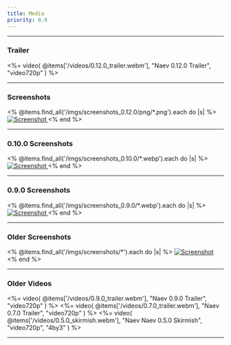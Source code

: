 ```yaml
---
title: Media
priority: 0.9
---
```


<hr/>

### Trailer

<%= video( @items['/videos/0.12.0_trailer.webm'], "Naev 0.12.0 Trailer", "video720p" ) %>

<hr/>

### Screenshots

<div class="foto-gallery">
<% @items.find_all('/imgs/screenshots_0.12.0/png/*.png').each do |s| %>
 <a class='use-fluidbox' href='<%= s.path %>'>
  <img class='img-fluid' alt='Screenshot' src='<%= s.path %>' />
 </a>
<% end %>
</div>

<hr/>

### 0.10.0 Screenshots

<div class="foto-gallery">
<% @items.find_all('/imgs/screenshots_0.10.0/*.webp').each do |s| %>
 <a class='use-fluidbox' href='<%= s.path %>'>
  <img class='img-fluid' alt='Screenshot' src='<%= s.path %>' />
 </a>
<% end %>
</div>

<hr/>

### 0.9.0 Screenshots

<div class="foto-gallery">
<% @items.find_all('/imgs/screenshots_0.9.0/*.webp').each do |s| %>
 <a class='use-fluidbox' href='<%= s.path %>'>
  <img class='img-fluid' alt='Screenshot' src='<%= s.path %>' />
 </a>
<% end %>
</div>

<hr/>

### Older Screenshots

<div class="foto-gallery">
<% @items.find_all('/imgs/screenshots/*').each do |s| %>
 <a class='use-fluidbox' href='<%= s.path %>'>
  <img class='img-fluid' alt='Screenshot' src='<%= s.path %>' />
 </a>
<% end %>
</div>

<hr/>

### Older Videos

<%= video( @items['/videos/0.9.0_trailer.webm'], "Naev 0.9.0 Trailer", "video720p" ) %>
<%= video( @items['/videos/0.7.0_trailer.webm'], "Naev 0.7.0 Trailer", "video720p" ) %>
<%= video( @items['/videos/0.5.0_skirmish.webm'], "Naev Naev 0.5.0 Skirmish", "video720p", "4by3" ) %>

<hr/>
